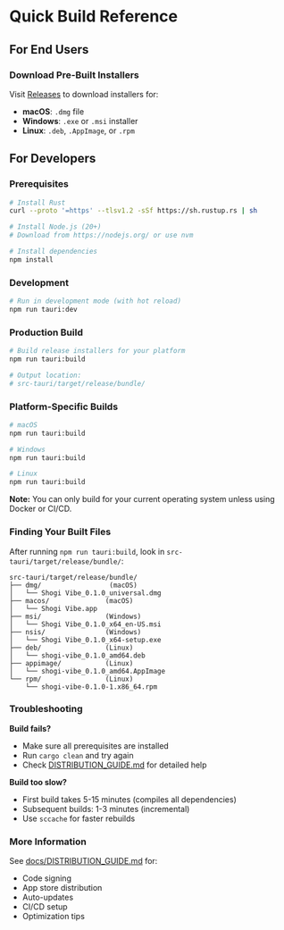 # Quick Build Reference

## For End Users

### Download Pre-Built Installers
Visit [Releases](https://github.com/yourusername/shogi-game/releases) to download installers for:
- **macOS**: `.dmg` file
- **Windows**: `.exe` or `.msi` installer
- **Linux**: `.deb`, `.AppImage`, or `.rpm`

## For Developers

### Prerequisites
```bash
# Install Rust
curl --proto '=https' --tlsv1.2 -sSf https://sh.rustup.rs | sh

# Install Node.js (20+)
# Download from https://nodejs.org/ or use nvm

# Install dependencies
npm install
```

### Development
```bash
# Run in development mode (with hot reload)
npm run tauri:dev
```

### Production Build
```bash
# Build release installers for your platform
npm run tauri:build

# Output location:
# src-tauri/target/release/bundle/
```

### Platform-Specific Builds
```bash
# macOS
npm run tauri:build

# Windows  
npm run tauri:build

# Linux
npm run tauri:build
```

**Note:** You can only build for your current operating system unless using Docker or CI/CD.

### Finding Your Built Files

After running `npm run tauri:build`, look in `src-tauri/target/release/bundle/`:

```
src-tauri/target/release/bundle/
├── dmg/                 (macOS)
│   └── Shogi Vibe_0.1.0_universal.dmg
├── macos/              (macOS)
│   └── Shogi Vibe.app
├── msi/                (Windows)
│   └── Shogi Vibe_0.1.0_x64_en-US.msi
├── nsis/               (Windows)
│   └── Shogi Vibe_0.1.0_x64-setup.exe
├── deb/                (Linux)
│   └── shogi-vibe_0.1.0_amd64.deb
├── appimage/           (Linux)
│   └── shogi-vibe_0.1.0_amd64.AppImage
└── rpm/                (Linux)
    └── shogi-vibe-0.1.0-1.x86_64.rpm
```

### Troubleshooting

**Build fails?**
- Make sure all prerequisites are installed
- Run `cargo clean` and try again
- Check [DISTRIBUTION_GUIDE.md](docs/DISTRIBUTION_GUIDE.md) for detailed help

**Build too slow?**
- First build takes 5-15 minutes (compiles all dependencies)
- Subsequent builds: 1-3 minutes (incremental)
- Use `sccache` for faster rebuilds

### More Information
See [docs/DISTRIBUTION_GUIDE.md](docs/DISTRIBUTION_GUIDE.md) for:
- Code signing
- App store distribution  
- Auto-updates
- CI/CD setup
- Optimization tips

